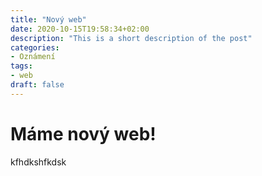 ```yaml
---
title: "Nový web"
date: 2020-10-15T19:58:34+02:00
description: "This is a short description of the post"
categories:
- Oznámení
tags:
- web
draft: false
---
```

# Máme nový web!

kfhdkshfkdsk